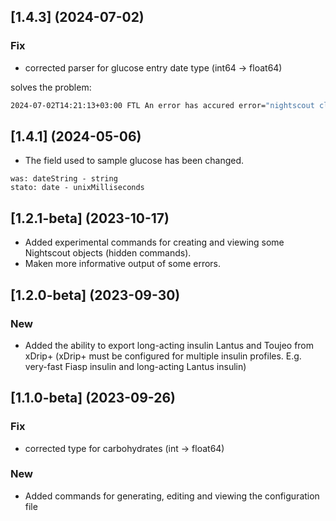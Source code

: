 ## [1.4.3] (2024-07-02)

### Fix

* corrected parser for glucose entry date type (int64 -> float64)

solves the problem:
```bash
2024-07-02T14:21:13+03:00 FTL An error has accured error="nightscout client: cant retreive list glucose entries: strconv.ParseInt: parsing \"1719918959509.336\": invalid syntax"
```


## [1.4.1] (2024-05-06)

* The field used to sample glucose has been changed.

```
was: dateString - string
stato: date - unixMilliseconds
```

## [1.2.1-beta] (2023-10-17)

* Added experimental commands for creating and viewing some Nightscout objects (hidden commands).
* Maken more informative output of some errors.

## [1.2.0-beta] (2023-09-30)

### New

* Added the ability to export long-acting insulin Lantus and Toujeo from xDrip+ (xDrip+ must be configured for multiple insulin profiles. E.g. very-fast Fiasp insulin and long-acting Lantus insulin)

## [1.1.0-beta] (2023-09-26)

### Fix

* corrected type for carbohydrates (int -> float64)

### New

* Added commands for generating, editing and viewing the configuration file

